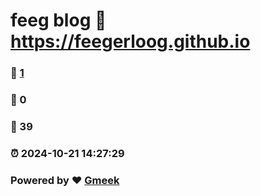 # feeg blog :link: https://feegerloog.github.io 
### :page_facing_up: [1](https://feegerloog.github.io/tag.html) 
### :speech_balloon: 0 
### :hibiscus: 39 
### :alarm_clock: 2024-10-21 14:27:29 
### Powered by :heart: [Gmeek](https://github.com/Meekdai/Gmeek)
